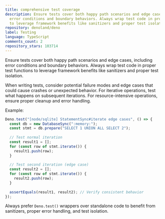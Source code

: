 ```yaml
---
title: comprehensive test coverage
description: Ensure tests cover both happy path scenarios and edge cases, including
  error conditions and boundary behaviors. Always wrap test code in proper test functions
  to leverage framework benefits like sanitizers and proper test isolation.
repository: denoland/deno
label: Testing
language: TypeScript
comments_count: 2
repository_stars: 103714
---
```


Ensure tests cover both happy path scenarios and edge cases, including error conditions and boundary behaviors. Always wrap test code in proper test functions to leverage framework benefits like sanitizers and proper test isolation.

When writing tests, consider potential failure modes and edge cases that could cause crashes or unexpected behavior. For iterative operations, test what happens on subsequent iterations. For resource-intensive operations, ensure proper cleanup and error handling.

Example:
```typescript
Deno.test("[node/sqlite] StatementSync#iterate edge cases", () => {
  const db = new DatabaseSync(":memory:");
  const stmt = db.prepare("SELECT 1 UNION ALL SELECT 2");
  
  // Test normal iteration
  const result1 = [];
  for (const row of stmt.iterate()) {
    result1.push(row);
  }
  
  // Test second iteration (edge case)
  const result2 = [];
  for (const row of stmt.iterate()) {
    result2.push(row);
  }
  
  assertEquals(result1, result2); // Verify consistent behavior
});
```

Always prefer `Deno.test()` wrappers over standalone code to benefit from sanitizers, proper error handling, and test isolation.